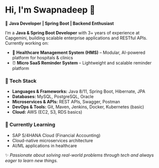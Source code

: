 # Hi, I'm Swapnadeep 👋  

🚀 **Java Developer | Spring Boot | Backend Enthusiast**  

I’m a **Java & Spring Boot Developer** with 3+ years of experience at Capgemini, building scalable enterprise applications and RESTful APIs.  
Currently working on:  
- 🏥 **Healthcare Management System (HMS)** – Modular, AI-powered platform for hospitals & clinics  
- ⏰ **Micro SaaS Reminder System** – Lightweight and scalable reminder platform  

### 🔧 Tech Stack  
- **Languages & Frameworks:** Java 8/11, Spring Boot, Hibernate, JPA  
- **Databases:** MySQL, PostgreSQL, Oracle  
- **Microservices & APIs:** REST APIs, Swagger, Postman  
- **DevOps & Tools:** Git, Maven, Jenkins, Docker, Kubernetes (basic)  
- **Cloud:** AWS (EC2, S3, RDS basics)  

### 🌱 Currently Learning  
- SAP S/4HANA Cloud (Financial Accounting)  
- Cloud-native microservices architecture  
- AI/ML applications in healthcare  


✨ *Passionate about solving real-world problems through tech and always eager to learn new things.*  
